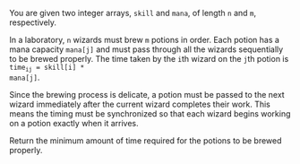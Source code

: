 You are given two integer arrays, `skill` and `mana`, of length `n` and `m`, respectively.

In a laboratory, `n` wizards must brew `m` potions in order. Each potion has a mana capacity `mana[j]` and must pass through all the wizards sequentially to be brewed properly. The time taken by the `i`th wizard on the `j`th potion is <code>time<sub>ij</sub> = skill[i] * mana[j]</code>.

Since the brewing process is delicate, a potion must be passed to the next wizard immediately after the current wizard completes their work. This means the timing must be synchronized so that each wizard begins working on a potion exactly when it arrives. ​

Return the minimum amount of time required for the potions to be brewed properly.